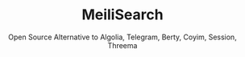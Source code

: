 ---
 title: MeiliSearch
 subtitle: Open Source Alternative to Algolia, Telegram, Berty, Coyim, Session, Threema
 description: A lightning-fast search API that fits effortlessly into your apps, websites, and workflow
 image: https://cdn.prod.website-files.com/6220c55c69733896bb8a4724/63f5be8eb0461e7d351845d6_W4tpKnqHRXzpp63kh9hWR7qIkaqw-il4J7dapnCW944.png
 image-alt: meili-logo
 license: MIT
 tags: ["dev","tools"]
 type: Dev Tools
 link:  https://www.meilisearch.com/
 description2: Meilisearch is an open-source, lightning-fast, and highly relevant search engine designed for modern web applications. It offers a user-friendly API that empowers developers to implement powerful search functionalities into their projects with ease. With Meilisearch, you can provide your users with a seamless search experience, enabling them to quickly find the information they need.
---